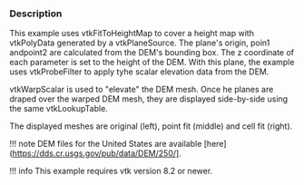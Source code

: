 ### Description

This example uses vtkFitToHeightMap to cover a height map with vtkPolyData generated by a vtkPlaneSource. The plane's origin, poin1 andpoint2 are calculated from the DEM's bounding box. The z coordinate of each parameter is set to the height of the DEM. With this plane, the example uses vtkProbeFilter to apply tyhe scalar elevation data from the DEM.

vtkWarpScalar is used to "elevate" the DEM mesh. Once he planes are draped over the warped DEM mesh, they are displayed side-by-side using the same vtkLookupTable.

The displayed meshes are original (left), point fit (middle) and cell fit (right).

!!! note
    DEM files for the United States are available [here](https://dds.cr.usgs.gov/pub/data/DEM/250/].

!!! info
    This example requires vtk version 8.2 or newer.
